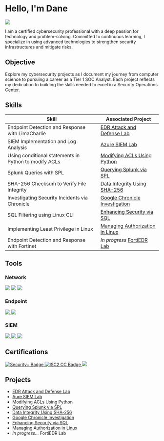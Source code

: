 # Hello, I'm Dane
<a href="https://linkedin.com/in/dane-reilly"><img src="https://img.shields.io/badge/-LinkedIn-0072b1?&style=for-the-badge&logo=linkedin&logoColor=white" /></a>

I am a certified cybersecurity professional with a deep passion for technology and problem-solving. Committed to continuous learning, I specialize in using advanced technologies to strengthen security infrastructures and mitigate risks.

## Objective

Explore my cybersecurity projects as I document my journey from computer science to pursuing a career as a Tier 1 SOC Analyst. Each project reflects my dedication to building the skills needed to excel in a Security Operations Center.

## Skills

| Skill                                         | Associated Project         |
|-----------------------------------------------|----------------------------|
| Endpoint Detection and Response with LimaCharlie    | <a href="https://github.com/d4n392/EDR-Attack-and-Defense-Lab">EDR Attack and Defense Lab</a>|
| SIEM Implementation and Log Analysis          | <a href="https://github.com/d4n392/Azure-SIEM-Lab">Azure SIEM Lab</a>|
| Using conditional statements in Python to modify ACLs   | <a href="https://github.com/d4n392/Modifying-ACLs-Using-Python">Modifying ACLs Using Python</a>|
| Splunk Queries with SPL  | <a href="https://github.com/d4n392/Querying-Splunk-via-SPL">Querying Splunk via SPL</a>|
| SHA-256 Checksum to Verify File Integrity     | <a href="https://github.com/d4n392/Data-Integrity-Using-SHA-256">Data Integrity Using SHA-256</a>|
| Investigating Security Incidents via Chronicle  | <a href="https://github.com/d4n392/Google-Chronicle-Investigation">Google Chronicle Investigation</a>|
| SQL Filtering using Linux CLI                    | <a href="https://github.com/d4n392/Enhancing-Security-via-SQL">Enhancing Security via SQL</a>|
| Implementing Least Privilege in Linux         | <a href="https://github.com/d4n392/Managing-Authorization-in-Linux">Managing Authorization in Linux</a>|
| Endpoint Detection and Response with Fortinet | _In progress_ <a href="https://github.com/d4n392/FortiEDR-Lab">FortiEDR Lab</a>|



## Tools

### Network
<div>
    <img src="https://img.shields.io/badge/-Wireshark-1679A7?&style=for-the-badge&logo=Wireshark&logoColor=white" />
    <img src="https://img.shields.io/badge/-tcpdump-6B8E23?&style=for-the-badge&logo=tcpdump&logoColor=white" />
    <img src="https://img.shields.io/badge/-Suricata-EF3B2D?&style=for-the-badge&logo=Suricata&logoColor=white" />
</div>

### Endpoint
<div>
<a href="https://github.com/d4n392/EDR-Attack-and-Defense-Lab" target="_blank"> 
    <img src="https://img.shields.io/badge/-LimaCharlie-00A4EF?&style=for-the-badge&logo=LimaCharlie&logoColor=white" /> 
</a>
    <img src="https://img.shields.io/badge/-FortiEDR-000000?&style=for-the-badge&logo=fortinet&logoColor=white" />
</div>
    
### SIEM
<div>
<a href="https://github.com/d4n392/Azure-SIEM-Lab" target="_blank"> 
    <img src="https://img.shields.io/badge/-Microsoft_Sentinel-0078D4?&style=for-the-badge&logo=Microsoft&logoColor=white" />
</a>
<a href="https://github.com/d4n392/Querying-Splunk-via-SPL" target="_blank"> 
    <img src="https://img.shields.io/badge/-Splunk-000000?&style=for-the-badge&logo=Splunk&logoColor=white" />
</a>
<a href="https://github.com/d4n392/Google-Chronicle-Investigation" target="_blank"> 
    <img src="https://img.shields.io/badge/-Google_Chronicle-000000?&style=for-the-badge&logo=google-chrome&logoColor=white" />
</a>
</div>

## Certifications
<div>
<a href="https://www.credly.com/earner/earned/badge/55217136-cfed-42f7-bb11-229679bb8b5d" target="_blank">
    <img src="https://img.shields.io/badge/-Security%2B-FF0000?&style=for-the-badge&logo=CompTIA&logoColor=white" alt="Security+ Badge" />
</a>
<a href="https://www.credly.com/earner/earned/badge/65dbf142-f8a8-4a8d-b46f-cdaa624b38a5" target="_blank">
    <img src="https://img.shields.io/badge/-ISC2%20CC-00AC18?&style=for-the-badge&logo=ISC2&logoColor=white" alt="ISC2 CC Badge" />
</a>
<img src="https://img.shields.io/badge/-Google%20Cybersecurity-4285F4?&style=for-the-badge&logo=Google&logoColor=white" /> 


</div>

## Projects
- <a href="https://github.com/d4n392/EDR-Attack-and-Defense-Lab">EDR Attack and Defense Lab</a>
- <a href="https://github.com/d4n392/Aure-SIEM-Lab">Aure SIEM Lab </a>
- <a href="https://github.com/d4n392/Modifying-ACLs-Using-Python">Modifying ACLs Using Python</a>
- <a href="https://github.com/d4n392/Querying-Splunk-via-SPL">Querying Splunk via SPL</a>
- <a href="https://github.com/d4n392/Data-Integrity-Using-SHA-256">Data Integrity Using SHA-256</a>
- <a href="https://github.com/d4n392/Google-Chronicle-Investigation">Google Chronicle Investigation</a>
- <a href="https://github.com/d4n392/Enhancing-Security-via-SQL">Enhancing Security via SQL</a>
- <a href="https://github.com/d4n392/Managing-Authorization-in-Linux">Managing Authorization in Linux</a>
- _In progress..._ FortiEDR Lab
